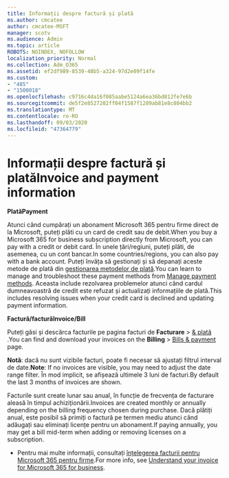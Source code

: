 ```yaml
---
title: Informații despre factură și plată
ms.author: cmcatee
author: cmcatee-MSFT
manager: scotv
ms.audience: Admin
ms.topic: article
ROBOTS: NOINDEX, NOFOLLOW
localization_priority: Normal
ms.collection: Adm_O365
ms.assetid: ef2df989-8539-48b5-a324-97d2e09f14fe
ms.custom:
- "485"
- "1500018"
ms.openlocfilehash: c9716c4da16f085aabe5124a6ea36bd812fe7e6b
ms.sourcegitcommit: de5f2e8527202ff04f1587f1289ab81e8c804bb2
ms.translationtype: MT
ms.contentlocale: ro-RO
ms.lasthandoff: 09/03/2020
ms.locfileid: "47364779"
---
```

# <a name="invoice-and-payment-information"></a><span data-ttu-id="56db6-102">Informații despre factură și plată</span><span class="sxs-lookup"><span data-stu-id="56db6-102">Invoice and payment information</span></span>

<span data-ttu-id="56db6-103">**Plată**</span><span class="sxs-lookup"><span data-stu-id="56db6-103">**Payment**</span></span>

<span data-ttu-id="56db6-104">Atunci când cumpărați un abonament Microsoft 365 pentru firme direct de la Microsoft, puteți plăti cu un card de credit sau de debit.</span><span class="sxs-lookup"><span data-stu-id="56db6-104">When you buy a Microsoft 365 for business subscription directly from Microsoft, you can pay with a credit or debit card.</span></span>  <span data-ttu-id="56db6-105">În unele țări/regiuni, puteți plăti, de asemenea, cu un cont bancar.</span><span class="sxs-lookup"><span data-stu-id="56db6-105">In some countries/regions, you can also pay with a bank account.</span></span>  <span data-ttu-id="56db6-106">Puteți învăța să gestionați și să depanați aceste metode de plată din [gestionarea metodelor de plată](https://docs.microsoft.com/microsoft-365/commerce/billing-and-payments/manage-payment-methods).</span><span class="sxs-lookup"><span data-stu-id="56db6-106">You can learn to manage and troubleshoot these payment methods from [Manage payment methods](https://docs.microsoft.com/microsoft-365/commerce/billing-and-payments/manage-payment-methods).</span></span> <span data-ttu-id="56db6-107">Aceasta include rezolvarea problemelor atunci când cardul dumneavoastră de credit este refuzat și actualizați informațiile de plată.</span><span class="sxs-lookup"><span data-stu-id="56db6-107">This includes resolving issues when your credit card is declined and updating payment information.</span></span>

<span data-ttu-id="56db6-108">**Factură/factură**</span><span class="sxs-lookup"><span data-stu-id="56db6-108">**Invoice/Bill**</span></span>

<span data-ttu-id="56db6-109">Puteți găsi și descărca facturile pe pagina facturi de **Facturare**  >  [& plată](https://go.microsoft.com/fwlink/p/?linkid=848039) .</span><span class="sxs-lookup"><span data-stu-id="56db6-109">You can find and download your invoices on the **Billing** > [Bills & payment](https://go.microsoft.com/fwlink/p/?linkid=848039) page.</span></span>  

<span data-ttu-id="56db6-110">**Notă**: dacă nu sunt vizibile facturi, poate fi necesar să ajustați filtrul interval de date.</span><span class="sxs-lookup"><span data-stu-id="56db6-110">**Note**: If no invoices are visible, you may need to adjust the date range filter.</span></span>  <span data-ttu-id="56db6-111">În mod implicit, se afișează ultimele 3 luni de facturi.</span><span class="sxs-lookup"><span data-stu-id="56db6-111">By default the last 3 months of invoices are shown.</span></span>

<span data-ttu-id="56db6-112">Facturile sunt create lunar sau anual, în funcție de frecvența de facturare aleasă în timpul achiziționării.</span><span class="sxs-lookup"><span data-stu-id="56db6-112">Invoices are created monthly or annually depending on the billing frequency chosen during purchase.</span></span>  <span data-ttu-id="56db6-113">Dacă plătiți anual, este posibil să primiți o factură pe termen mediu atunci când adăugați sau eliminați licențe pentru un abonament.</span><span class="sxs-lookup"><span data-stu-id="56db6-113">If paying annually, you may get a bill mid-term when adding or removing licenses on a subscription.</span></span>

- <span data-ttu-id="56db6-114">Pentru mai multe informații, consultați [înțelegerea facturii pentru Microsoft 365 pentru firme](https://docs.microsoft.com/microsoft-365/commerce/billing-and-payments/understand-your-invoice2).</span><span class="sxs-lookup"><span data-stu-id="56db6-114">For more info, see [Understand your invoice for Microsoft 365 for business](https://docs.microsoft.com/microsoft-365/commerce/billing-and-payments/understand-your-invoice2).</span></span>
